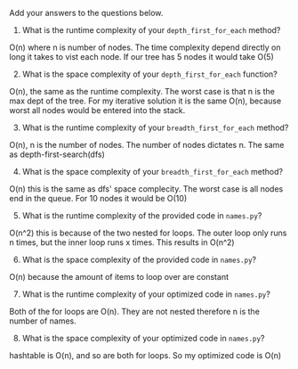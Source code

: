Add your answers to the questions below.

1. What is the runtime complexity of your `depth_first_for_each` method?

O(n) where n is number of nodes. The time complexity depend directly on long it takes to vist each node. If our tree has 5 nodes it would take O(5)

2. What is the space complexity of your `depth_first_for_each` function?

O(n), the same as the runtime complexity. The worst case is that n is the max dept of the tree. For my iterative solution it is the same O(n), because worst all nodes would be entered into the stack.

3. What is the runtime complexity of your `breadth_first_for_each` method?

O(n), n is the number of nodes. The number of nodes dictates n. The same as depth-first-search(dfs)

4. What is the space complexity of your `breadth_first_for_each` method?

O(n) this is the same as dfs' space complecity. The worst case is all nodes end in the queue. For 10 nodes it would be O(10)

5. What is the runtime complexity of the provided code in `names.py`?

O(n^2) this is because of the two nested for loops. The outer loop only runs n times, but the inner loop runs x times. This results in O(n^2)

6. What is the space complexity of the provided code in `names.py`?

O(n) because the amount of items to loop over are constant

7. What is the runtime complexity of your optimized code in `names.py`?

Both of the for loops are O(n). They are not nested therefore n is the number of names.

8. What is the space complexity of your optimized code in `names.py`?

hashtable is O(n), and so are both for loops. So my optimized code is O(n)
